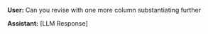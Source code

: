 **User:**
Can you revise with one more column substantiating further

**Assistant:**
[LLM Response]

